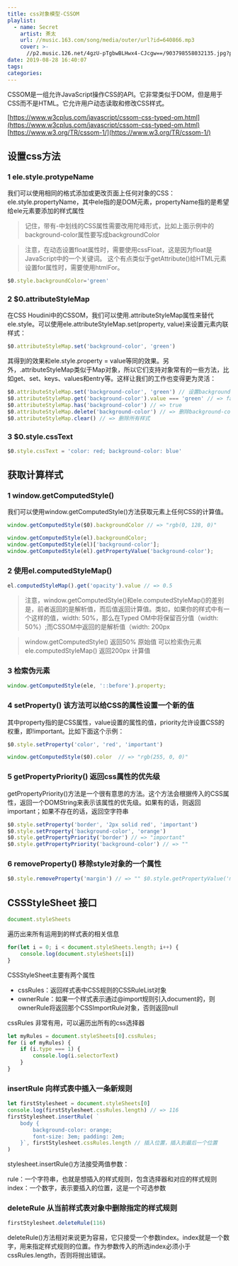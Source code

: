 ```yaml
---
title: css对象模型-CSSOM
playlist:
  - name: Secret
    artist: 茶太
    url: //music.163.com/song/media/outer/url?id=640866.mp3
    cover: >-
      //p2.music.126.net/4gzU-pTgbwBLHwx4-CJcgw==/903798558032135.jpg?param=90y90
date: 2019-08-28 16:40:07
tags:
categories:
---
```


CSSOM是一组允许JavaScript操作CSS的API。它非常类似于DOM，但是用于CSS而不是HTML。它允许用户动态读取和修改CSS样式。

<!-- more -->

[https://www.w3cplus.com/javascript/cssom-css-typed-om.html](https://www.w3cplus.com/javascript/cssom-css-typed-om.html)
[https://www.w3.org/TR/cssom-1/](https://www.w3.org/TR/cssom-1/)


## 设置css方法

### 1 ele.style.protypeName

我们可以使用相同的格式添加或更改页面上任何对象的CSS：ele.style.propertyName，其中ele指的是DOM元素，propertyName指的是希望给ele元素要添加的样式属性
>记住，带有-中划线的CSS属性需要改用陀峰形式，比如上面示例中的background-color属性要写成backgroundColor

> 注意，在动态设置float属性时，需要使用cssFloat，这是因为float是JavaScript中的一个关键词。
> 这个有点类似于getAttribute()给HTML元素设置for属性时，需要使用htmlFor。
```js
$0.style.backgroundColor='green'
```

### 2 $0.attributeStyleMap
在CSS Houdini中的CSSOM，我们可以使用.attributeStyleMap属性来替代ele.style。可以使用ele.attributeStyleMap.set(property, value)来设置元素内联样式：

```js
$0.attributeStyleMap.set('background-color', 'green')
```
其得到的效果和ele.style.property = value等同的效果。另外，.attributeStyleMap类似于Map对象，所以它们支持对象常有的一些方法，比如get、set、keys、values和entry等。这样让我们的工作也变得更为灵活：

```js
$0.attributeStyleMap.set('background-color', 'green') // 设置background-color的值为green
$0.attributeStyleMap.get('background-color').value === 'green' // => false
$0.attributeStyleMap.has('background-color') // => true
$0.attributeStyleMap.delete('background-color') // => 删除background-color
$0.attributeStyleMap.clear() // => 删除所有样式

```

### 3 $0.style.cssText

```js
$0.style.cssText = 'color: red; background-color: blue'

```

## 获取计算样式

### 1 window.getComputedStyle()

我们可以使用window.getComputedStyle()方法获取元素上任何CSS的计算值。

```js
window.getComputedStyle($0).backgroundColor // => "rgb(0, 128, 0)"

window.getComputedStyle(el).backgroundColor;
window.getComputedStyle(el)['background-color'];
window.getComputedStyle(el).getPropertyValue('background-color');
```

### 2 使用el.computedStyleMap()

```js
el.computedStyleMap().get('opacity').value // => 0.5
```

> 注意，window.getComputedStyle()和ele.computedStyleMap()的差别是，前者返回的是解析值，而后值返回计算值。类如，如果你的样式中有一个这样的值，width: 50%，那么在Typed OM中将保留百分值（width: 50%）;而CSSOM中返回的是解析值（width: 200px

> window.getComputedStyle() 返回50% 原始值 可以检索伪元素
> ele.computedStyleMap() 返回200px 计算值

### 3 检索伪元素
```js
window.getComputedStyle(ele, '::before').property;

```

### 4 setProperty() 该方法可以给CSS的属性设置一个新的值

其中property指的是CSS属性，value设置的属性的值，priority允许设置CSS的权重，即!important。比如下面这个示例：
```js
$0.style.setProperty('color', 'red', 'important')

window.getComputedStyle($0).color  // => "rgb(255, 0, 0)"
```

### 5 getPropertyPriority() 返回css属性的优先级

getPropertyPriority()方法是一个很有意思的方法。这个方法会根据传入的CSS属性，返回一个DOMString来表示该属性的优先级。如果有的话，则返回important；如果不存在的话，返回空字符串
```js
$0.style.setProperty('border', '2px solid red', 'important')
$0.style.setProperty('background-color', 'orange')
$0.style.getPropertyPriority('border') // => "important" 
$0.style.getPropertyPriority('background-color') // => ""
```

### 6 removeProperty() 移除style对象的一个属性

```js
$0.style.removeProperty('margin') // => "" $0.style.getPropertyValue('margin') // => ""

```

## CSSStyleSheet 接口

```js
document.styleSheets
```
遍历出来所有运用到的样式表的相关信息
```js
for(let i = 0; i < document.styleSheets.length; i++) { 
    console.log(document.styleSheets[i]) 
}
```

CSSStyleSheet主要有两个属性

* cssRules：返回样式表中CSS规则的CSSRuleList对象
* ownerRule：如果一个样式表示通过@import规则引入document的，则ownerRule将返回那个CSSImportRule对象，否则返回null

cssRules 非常有用，可以遍历出所有的css选择器
```js
let myRules = document.styleSheets[0].cssRules; 
for (i of myRules) { 
    if (i.type === 1) { 
        console.log(i.selectorText)
    } 
}
```

### insertRule 向样式表中插入一条新规则

```js
let firstStylesheet = document.styleSheets[0]
console.log(firstStylesheet.cssRules.length) // => 116 
firstStylesheet.insertRule( `
    body { 
        background-color: orange; 
        font-size: 3em; padding: 2em; 
    }`, firstStylesheet.cssRules.length // 插入位置，插入到最后一个位置
)
```
stylesheet.insertRule()方法接受两值参数：

rule：一个字符串，也就是想插入的样式规则，包含选择器和对应的样式规则
index：一个数字，表示要插入的位置，这是一个可选参数


### deleteRule 从当前样式表对象中删除指定的样式规则

```js
firstStylesheet.deleteRule(116)

```
deleteRule()方法相对来说更为容易，它只接受一个参数index。index就是一个数字，用来指定样式规则的位置。作为参数传入的所选index必须小于cssRules.length，否则将抛出错误。